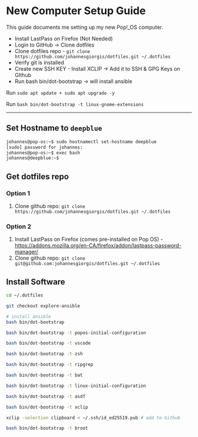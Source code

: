# New Computer Setup Guide

This guide documents me setting up my new Pop!_OS computer.

- Install LastPass on Firefox (Not Needed)
- Login to GitHub -> Clone dotfiles
- Clone dotfiles repo - `git clone https://github.com/johannesgiorgis/dotfiles.git ~/.dotfiles`
- Verify git is installed
- Create new SSH KEY - Install XCLIP -> Add it to SSH & GPG Keys on GIthub
- Run bash bin/dot-bootstrap -> will install ansible

Run `sudo apt update + sudo apt upgrade -y`

Run `bash bin/dot-bootstrap -t linux-gnome-extensions`

---

## Set Hostname to `deepblue`

```sh
johannes@pop-os:~$ sudo hostnamectl set-hostname deepblue
[sudo] password for johannes: 
johannes@pop-os:~$ exec bash
johannes@deepblue:~$
```

## Get dotfiles repo

### Option 1

1. Clone github repo: `git clone https://github.com/johannesgiorgis/dotfiles.git ~/.dotfiles`

### Option 2

1. Install LastPass on Firefox (comes pre-installed on Pop OS) - <https://addons.mozilla.org/en-CA/firefox/addon/lastpass-password-manager/>
1. Clone github repo: `git clone git@github.com:johannesgiorgis/dotfiles.git ~/.dotfiles`

## Install Software

```sh
cd ~/.dotfiles

git checkout explore-ansible

# install ansible
bash bin/dot-bootstrap

bash bin/dot-bootstrap -t popos-initial-configuration

bash bin/dot-bootstrap -t vscode

bash bin/dot-bootstrap -t zsh

bash bin/dot-bootstrap -t ripgrep

bash bin/dot-bootstrap -t bat

bash bin/dot-bootstrap -t linux-initial-configuration

bash bin/dot-bootstrap -t asdf

bash bin/dot-bootstrap -t xclip

xclip -selection clipboard < ~/.ssh/id_ed25519.pub # add to Github

bash bin/dot-bootstrap -t broot
```
